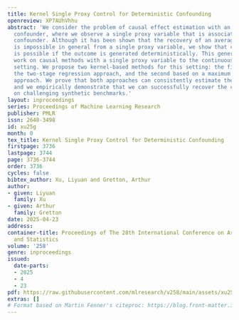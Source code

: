 ```yaml
---
title: Kernel Single Proxy Control for Deterministic Confounding
openreview: XP7AUhVhhu
abstract: 'We consider the problem of causal effect estimation with an unobserved
  confounder, where we observe a single proxy variable that is associated with the
  confounder. Although it has been shown that the recovery of an average causal effect
  is impossible in general from a single proxy variable, we show that causal recovery
  is possible if the outcome is generated deterministically. This generalizes existing
  work on causal methods with a single proxy variable to the continuous treatment
  setting. We propose two kernel-based methods for this setting: the first based on
  the two-stage regression approach, and the second based on a maximum moment restriction
  approach. We prove that both approaches can consistently estimate the causal effect,
  and we empirically demonstrate that we can successfully recover the causal effect
  on challenging synthetic benchmarks.'
layout: inproceedings
series: Proceedings of Machine Learning Research
publisher: PMLR
issn: 2640-3498
id: xu25g
month: 0
tex_title: Kernel Single Proxy Control for Deterministic Confounding
firstpage: 3736
lastpage: 3744
page: 3736-3744
order: 3736
cycles: false
bibtex_author: Xu, Liyuan and Gretton, Arthur
author:
- given: Liyuan
  family: Xu
- given: Arthur
  family: Gretton
date: 2025-04-23
address:
container-title: Proceedings of The 28th International Conference on Artificial Intelligence
  and Statistics
volume: '258'
genre: inproceedings
issued:
  date-parts:
  - 2025
  - 4
  - 23
pdf: https://raw.githubusercontent.com/mlresearch/v258/main/assets/xu25g/xu25g.pdf
extras: []
# Format based on Martin Fenner's citeproc: https://blog.front-matter.io/posts/citeproc-yaml-for-bibliographies/
---
```

